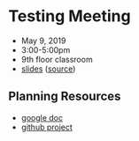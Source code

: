 # Testing Meeting
- May 9, 2019
- 3:00-5:00pm
- 9th floor classroom
- [slides](https://flatironinstitute.github.io/learn-sciware-dev/02_Testing/reveal.html) ([source](slides.md))

## Planning Resources
- [google doc](https://docs.google.com/document/d/1jelOVVvRuTWLswgaVSIjAE5nYfVlBtSC_xusUm071sY/edit?usp=sharing)
- [github project](https://github.com/flatironinstitute/learn-sciware-dev/projects/2)
